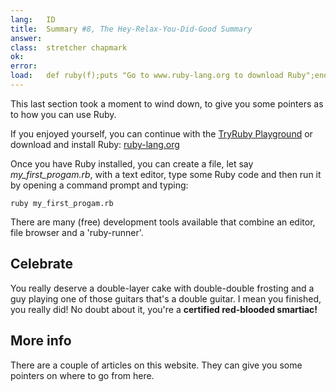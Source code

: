 ```yaml
---
lang:   ID
title:  Summary #8, The Hey-Relax-You-Did-Good Summary
answer: 
class:  stretcher chapmark
ok:     
error:  
load:   def ruby(f);puts "Go to www.ruby-lang.org to download Ruby";end;class K;attr_reader :rb;end;my_first_progam=K.new
---
```


This last section took a moment to wind down, to give you some pointers as to how you can use Ruby.

If you enjoyed yourself, you can continue with the <a href="/TryRuby/playground">TryRuby Playground</a>
or download and install Ruby:
<a href="https://www.ruby-lang.org/en/downloads/" target="_blank">ruby-lang.org</a>

Once you have Ruby installed, you can create a file, let say _my\_first\_progam.rb_, with a text
editor, type some Ruby code and then run it by opening a command prompt and typing:

    ruby my_first_progam.rb

There are many (free) development tools available that combine an editor, file browser and a
'ruby-runner'.

## Celebrate
You really deserve a double-layer cake with double-double frosting and a guy playing one of those guitars that's a double guitar.
I mean you finished, you really did! No doubt about it, you're a __certified red-blooded smartiac!__

## More info
There are a couple of articles on this website. They can give you some pointers on where to
go from here.
